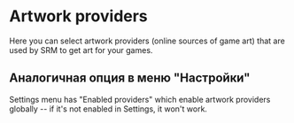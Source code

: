 # Artwork providers

Here you can select artwork providers (online sources of game art) that are used by SRM to get art for your games.

## Аналогичная опция в меню "Настройки"

Settings menu has "Enabled providers" which enable artwork providers globally -- if it's not enabled in Settings, it won't work.
